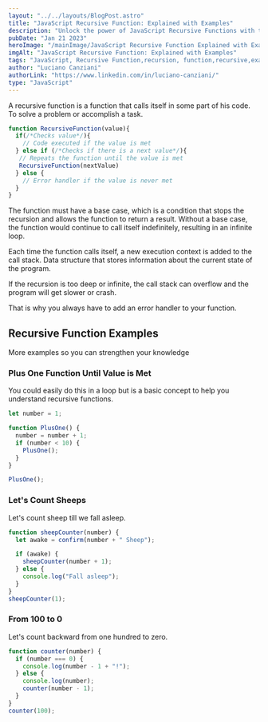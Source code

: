 ```yaml
---
layout: "../../layouts/BlogPost.astro"
title: "JavaScript Recursive Function: Explained with Examples"
description: "Unlock the power of JavaScript Recursive Functions with this quick and useful guide. Dive into straight to the point explanations and fun examples to strengthen your knowledge."
pubDate: "Jan 21 2023"
heroImage: "/mainImage/JavaScript Recursive Function Explained with Examples.webp"
imgAlt: "JavaScript Recursive Function: Explained with Examples"
tags: "JavaScript, Recursive Function,recursion, function,recursive,examples"
author: "Luciano Canziani"
authorLink: "https://www.linkedin.com/in/luciano-canziani/"
type: "JavaScript"
---
```


A recursive function is a function that calls itself in some part of his code. To solve a problem or accomplish a task.

```js
function RecursiveFunction(value){
  if(/*Checks value*/){
    // Code executed if the value is met
  } else if (/*Checks if there is a next value*/){
   // Repeats the function until the value is met
   RecursiveFunction(nextValue)
  } else {
    // Error handler if the value is never met
  }
}
```

The function must have a base case, which is a condition that stops the recursion and allows the function to return a result. Without a base case, the function would continue to call itself indefinitely, resulting in an infinite loop.

Each time the function calls itself, a new execution context is added to the call stack. Data structure that stores information about the current state of the program.

If the recursion is too deep or infinite, the call stack can overflow and the program will get slower or crash.

That is why you always have to add an error handler to your function.

## Recursive Function Examples

More examples so you can strengthen your knowledge

### Plus One Function Until Value is Met

You could easily do this in a loop but is a basic concept to help you understand recursive functions.

```js
let number = 1;

function PlusOne() {
  number = number + 1;
  if (number < 10) {
    PlusOne();
  }
}

PlusOne();
```

### Let's Count Sheeps

Let's count sheep till we fall asleep.

```js
function sheepCounter(number) {
  let awake = confirm(number + " Sheep");

  if (awake) {
    sheepCounter(number + 1);
  } else {
    console.log("Fall asleep");
  }
}
sheepCounter(1);
```

### From 100 to 0

Let's count backward from one hundred to zero.

```js
function counter(number) {
  if (number === 0) {
    console.log(number - 1 + "!");
  } else {
    console.log(number);
    counter(number - 1);
  }
}
counter(100);
```
